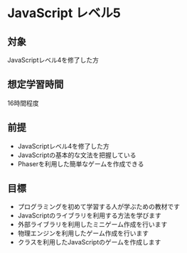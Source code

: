 # JavaScript レベル5
## 対象
JavaScriptレベル4を修了した方

## 想定学習時間
16時間程度

## 前提
* JavaScriptレベル4を修了した方
* JavaScriptの基本的な文法を把握している
* Phaserを利用した簡単なゲームを作成できる

## 目標
* プログラミングを初めて学習する人が学ぶための教材です
* JavaScriptのライブラリを利用する方法を学びます
* 外部ライブラリを利用したミニゲーム作成を行います
* 物理エンジンを利用したゲーム作成を行います
* クラスを利用したJavaScriptのゲームを作成します

